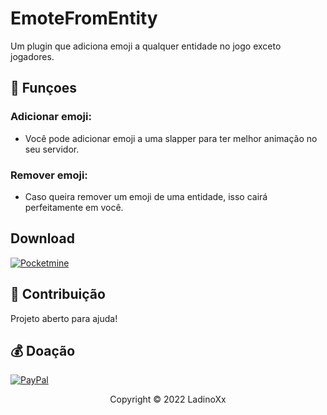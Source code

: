 # EmoteFromEntity
 
Um plugin que adiciona emoji a qualquer entidade no jogo exceto jogadores.
 
## 🔧 Funçoes
 
### Adicionar emoji:
- Você pode adicionar emoji a uma slapper para ter melhor animação no seu servidor.
 
### Remover emoji:
- Caso queira remover um emoji de uma entidade, isso cairá perfeitamente em você.
 
## Download
 
[![Pocketmine](https://img.shields.io/badge/Pocketmine-0078D6?style=for-the-badge&logo=PHP&logoColor=white)](http://usheethe.com/RUwF)

## 🤝 Contribuição
 
Projeto aberto para ajuda!
 
## 💰 Doação
[![PayPal](https://img.shields.io/badge/PayPal-00457C?style=for-the-badge&logo=paypal&logoColor=white)](https://www.paypal.com/donate/?business=54AA4UPXZB2TE&no_recurring=0&item_name=Doar+para+ajudar+com+meus+trabalhos+de+programa%C3%A7%C3%A3o+do+meu+github.&currency_code=BRL)
 
<p align="center">Copyright © 2022 LadinoXx</p>
